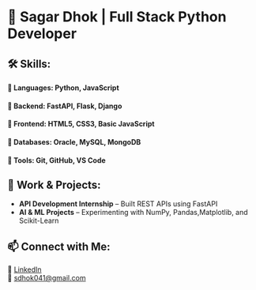 # 🚀 Sagar Dhok | Full Stack Python Developer  


## 🛠 Skills:
#### 🔹 Languages: Python, JavaScript  
#### 🔹 Backend: FastAPI, Flask, Django  
#### 🔹 Frontend: HTML5, CSS3, Basic JavaScript  
#### 🔹 Databases: Oracle, MySQL, MongoDB  
#### 🔹 Tools: Git, GitHub, VS Code  

## 💼 Work & Projects:
- **API Development Internship** – Built REST APIs using FastAPI
- **AI & ML Projects** – Experimenting with NumPy, Pandas,Matplotlib, and Scikit-Learn  

## 📫 Connect with Me:
🔗 [LinkedIn](https://www.linkedin.com/in/sagardhok/)  
📩 sdhok041@gmail.com  


